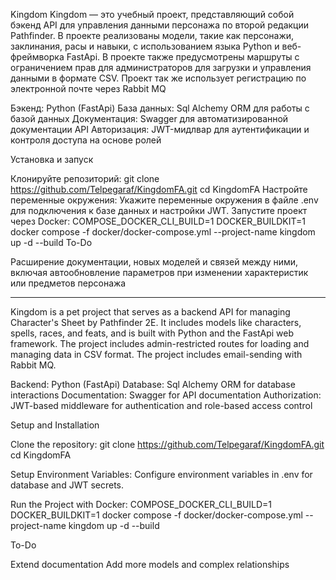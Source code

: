 Kingdom
Kingdom — это учебный проект, представляющий собой бэкенд API для управления данными персонажа по второй редакции Pathfinder. В проекте реализованы модели, такие как персонажи, заклинания, расы и навыки, с использованием языка Python и веб-фреймворка FastApi. В проекте также предусмотрены маршруты с ограничением прав для администраторов для загрузки и управления данными в формате CSV. Проект так же использует регистрацию по электронной почте через Rabbit MQ

Бэкенд: Python (FastApi) База данных: Sql Alchemy ORM для работы с базой данных Документация: Swagger для автоматизированной документации API Авторизация: JWT-мидлвар для аутентификации и контроля доступа на основе ролей

Установка и запуск

Клонируйте репозиторий: git clone https://github.com/Telpegaraf/KingdomFA.git cd KingdomFA
Настройте переменные окружения: Укажите переменные окружения в файле .env для подключения к базе данных и настройки JWT.
Запустите проект через Docker: COMPOSE_DOCKER_CLI_BUILD=1 DOCKER_BUILDKIT=1 docker compose -f docker/docker-compose.yml --project-name kingdom up -d --build
To-Do

Расширение документации, новых моделей и связей между ними, включая автообновление параметров при изменении характеристик или предметов персонажа
_______________________________________________________________________________________________________________
Kingdom is a pet project that serves as a backend API for managing Character's Sheet by Pathfinder 2E. It includes models like characters, spells, races, and feats, and is built with Python and the FastApi web framework. The project includes admin-restricted routes for loading and managing data in CSV format. The project includes email-sending with Rabbit MQ.

Backend: Python (FastApi) Database: Sql Alchemy ORM for database interactions Documentation: Swagger for API documentation Authorization: JWT-based middleware for authentication and role-based access control

Setup and Installation

Clone the repository: git clone https://github.com/Telpegaraf/KingdomFA.git cd KingdomFA

Setup Environment Variables: Configure environment variables in .env for database and JWT secrets.

Run the Project with Docker: COMPOSE_DOCKER_CLI_BUILD=1 DOCKER_BUILDKIT=1 docker compose -f docker/docker-compose.yml --project-name kingdom up -d --build

To-Do

Extend documentation
Add more models and complex relationships
